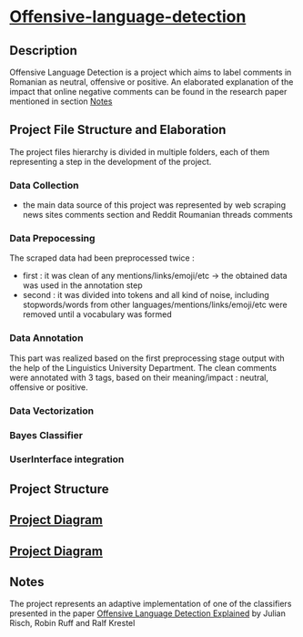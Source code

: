 # [Offensive-language-detection](https://www.aclweb.org/anthology/2020.trac-1.22.pdf)


##  Description
  Offensive Language Detection is a project which aims to label comments in Romanian as neutral, offensive or positive.
An elaborated explanation of the impact that online negative comments can be found in the research paper mentioned in section [Notes](#notes)

## Project File Structure and Elaboration
  The project files hierarchy is divided in multiple folders, each of them representing a step in the development of the project.
  ### Data Collection 
  - the main data source of this project was represented by web scraping news sites comments section and Reddit Roumanian threads comments
  ### Data Prepocessing
  The scraped data had been preprocessed twice :
  -  first : it was clean of any mentions/links/emoji/etc -> the obtained data was used in the annotation step
  -  second : it was divided into tokens and all kind of noise, including stopwords/words from other languages/mentions/links/emoji/etc were removed until a vocabulary was formed
  ### Data Annotation
  This part was realized based on the first preprocessing stage output with the help of the Linguistics University Department.
  The clean comments were annotated with 3 tags, based on their meaning/impact : neutral, offensive or positive.
  ### Data Vectorization
  ### Bayes Classifier
  ### UserInterface integration
## Project Structure
## [Project Diagram](https://github.com/Ana-poto/Offensive-language-detection/blob/main/Diagrams/OLDetectionApp.svg)
## [Project Diagram](https://github.com/Ana-poto/Offensive-language-detection/blob/main/Diagrams/OLDetectionAppExp.svg)

## Notes
The project represents an adaptive implementation of one of the classifiers presented in the paper [Offensive Language Detection Explained](https://www.aclweb.org/anthology/2020.trac-1.22.pdf) by Julian Risch, Robin Ruff and Ralf Krestel

